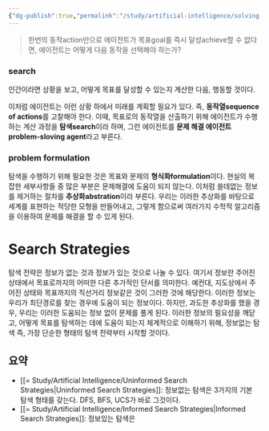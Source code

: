 ```yaml
---
{"dg-publish":true,"permalink":"/study/artificial-intelligence/solving-problems-by-searching/","created":"2024-02-15T14:04:24.000+09:00","updated":"2025-01-14T15:33:44.000+09:00"}
---
```



> 한번의 동작action만으로 에이전트가 목표goal를 즉시 달성achieve할 수 없다면, 에이전트는 어떻게 다음 동작을 선택해야 하는가?

### search
인간이라면 상황을 보고, 어떻게 목표를 달성할 수 있는지 계산한 다음, 행동할 것이다.

이처럼 에이전트는 이런 상황 하에서 미래를 계획할 필요가 있다. 즉, **동작열sequence of actions**를 고찰해야 한다. 이때, 목표로의 동작열을 산출하기 위해 에이전트가 수행하는 계산 과정을 **탐색search**이라 하며, 그런 에이전트를 **문제 해결 에이전트problem-sloving agent**라고 부른다.

### problem formulation
탐색을 수행하기 위해 필요한 것은 목표와 문제의 **형식화formulation**이다. 현실의 복잡한 세부사항들 중 많은 부분은 문제해결에 도움이 되지 않는다. 이처럼 쓸데없는 정보를 제거하는 절차를 **추상화abstration**이라 부른다.
우리는 이러한 추상화를 바탕으로 세계를 표현하는 적당한 모형을 만들어내고, 그렇게 함으로써 여러가지 수학적 알고리즘을 이용하여 문제를 해결을 할 수 있게 된다.

# Search Strategies

탐색 전략은 정보가 없는 것과 정보가 있는 것으로 나눌 수 있다.
여기서 정보란 주어진 상태에서 목표로까지의 어떠한 다른 추가적인 단서를 의미한다.
예컨대, 지도상에서 주어진 상태와 목표까지의 직선거리 정보같은 것이 그러한 것에 해당한다. 이러한 정보는 우리가 최단경로를 찾는 경우에 도움이 되는 정보이다. 하지만, 과도한 추상화를 했을 경우, 우리는 이러한 도움되는 정보 없이 문제를 풀게 된다. 이러한 정보의 필요성을 깨닫고, 어떻게 목표를 탐색하는 데에 도움이 되는지 체계적으로 이해하기 위해, 정보없는 탐색 즉, 가장 단순한 형태의 탐색 전략부터 시작할 것이다.

## 요약
- [[= Study/Artificial Intelligence/Uninformed Search Strategies\|Uninformed Search Strategies]]: 정보없는 탐색은 3가지의 기본 탐색 형태를 갖는다. DFS, BFS, UCS가 바로 그것이다.
- [[= Study/Artificial Intelligence/Informed Search Strategies\|Informed Search Strategies]]: 정보있는 탐색은